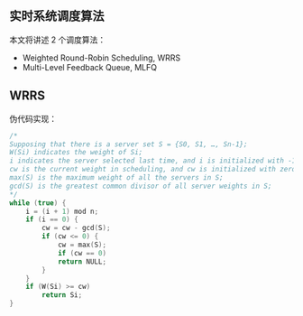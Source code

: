 ## 实时系统调度算法

本文将讲述 2 个调度算法：

+ Weighted Round-Robin Scheduling, WRRS
+ Multi-Level Feedback Queue, MLFQ

## WRRS

伪代码实现：

```cpp
/*
Supposing that there is a server set S = {S0, S1, …, Sn-1};
W(Si) indicates the weight of Si;
i indicates the server selected last time, and i is initialized with -1;
cw is the current weight in scheduling, and cw is initialized with zero; 
max(S) is the maximum weight of all the servers in S;
gcd(S) is the greatest common divisor of all server weights in S;
*/
while (true) {
    i = (i + 1) mod n;
    if (i == 0) {
        cw = cw - gcd(S); 
        if (cw <= 0) {
            cw = max(S);
            if (cw == 0)
            return NULL;
        }
    } 
    if (W(Si) >= cw) 
        return Si;
}
```


